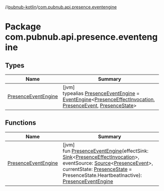 //[pubnub-kotlin](../../index.md)/[com.pubnub.api.presence.eventengine](index.md)

# Package com.pubnub.api.presence.eventengine

## Types

| Name | Summary |
|---|---|
| [PresenceEventEngine](index.md#-1116865217%2FClasslikes%2F-1216412040) | [jvm]<br>typealias [PresenceEventEngine](index.md#-1116865217%2FClasslikes%2F-1216412040) = [EventEngine](../com.pubnub.api.eventengine/-event-engine/index.md)&lt;[PresenceEffectInvocation](../com.pubnub.api.presence.eventengine.effect/-presence-effect-invocation/index.md), [PresenceEvent](../com.pubnub.api.presence.eventengine.event/-presence-event/index.md), [PresenceState](../com.pubnub.api.presence.eventengine.state/-presence-state/index.md)&gt; |

## Functions

| Name | Summary |
|---|---|
| [PresenceEventEngine](-presence-event-engine.md) | [jvm]<br>fun [PresenceEventEngine](-presence-event-engine.md)(effectSink: [Sink](../com.pubnub.api.eventengine/-sink/index.md)&lt;[PresenceEffectInvocation](../com.pubnub.api.presence.eventengine.effect/-presence-effect-invocation/index.md)&gt;, eventSource: [Source](../com.pubnub.api.eventengine/-source/index.md)&lt;[PresenceEvent](../com.pubnub.api.presence.eventengine.event/-presence-event/index.md)&gt;, currentState: [PresenceState](../com.pubnub.api.presence.eventengine.state/-presence-state/index.md) = PresenceState.HeartbeatInactive): [PresenceEventEngine](index.md#-1116865217%2FClasslikes%2F-1216412040) |

